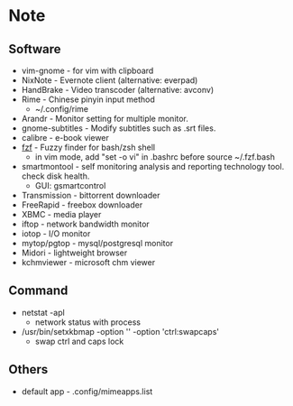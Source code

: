 Note
===

Software
--------
* vim-gnome - for vim with clipboard
* NixNote - Evernote client (alternative: everpad)
* HandBrake - Video transcoder (alternative: avconv)
* Rime - Chinese pinyin input method
    * ~/.config/rime
* Arandr - Monitor setting for multiple monitor.
* gnome-subtitles - Modify subtitles such as .srt files.
* calibre - e-book viewer
* [fzf](https://github.com/junegunn/fzf) - Fuzzy finder for bash/zsh shell
    * in vim mode, add "set -o vi" in .bashrc before source ~/.fzf.bash
* smartmontool - self monitoring analysis and reporting technology tool. check disk health.
    * GUI: gsmartcontrol
* Transmission - bittorrent downloader
* FreeRapid - freebox downloader
* XBMC - media player
* iftop - network bandwidth monitor
* iotop - I/O monitor
* mytop/pgtop - mysql/postgresql monitor
* Midori - lightweight browser
* kchmviewer - microsoft chm viewer 

Command
-------
* netstat -apl
    * network status with process
* /usr/bin/setxkbmap -option '' -option 'ctrl:swapcaps'
    * swap ctrl and caps lock


Others
------
* default app - .config/mimeapps.list
